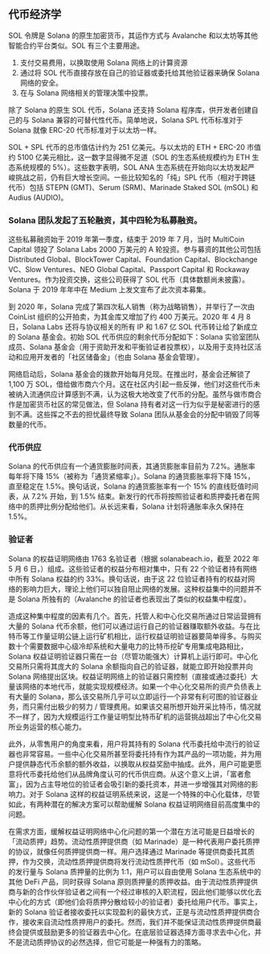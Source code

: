 ## 代币经济学
SOL 令牌是 Solana 的原生加密货币，其运作方式与 Avalanche 和以太坊等其他智能合约平台类似。SOL 有三个主要用途。
1. 支付交易费用，以换取使用 Solana 网络上的计算资源
2. 通过将 SOL 代币直接存放在自己的验证器或委托给其他验证器来确保 Solana 网络的安全。
3. 在与 Solana 网络相关的管理决策中投票。

除了 Solana 的原生 SOL 代币，Solana 还支持 Solana 程序库，供开发者创建自己的与 Solana 兼容的可替代性代币。简单地说，Solana SPL 代币标准对于 Solana 就像 ERC-20 代币标准对于以太坊一样。

SOL + SPL 代币的总市值估计约为 251 亿美元。与以太坊的 ETH + ERC-20 市值约 5100 亿美元相比，这一数字显得微不足道（SOL 的生态系统规模约为 ETH 生态系统规模的 5%）。这些数字表明，SOL ANA 生态系统在开始向以太坊发起严峻挑战之前，仍有巨大增长空间。一些比较知名的「纯」SPL 代币（相对于跨链代币）包括 STEPN (GMT)、Serum (SRM)、Marinade Staked SOL (mSOL) 和 Audius (AUDIO)。

### Solana 团队发起了五轮融资，其中四轮为私募融资。
这些私募融资始于 2019 年第一季度，结束于 2019 年 7 月，当时 MultiCoin Capital 领投了 Solana Labs 2000 万美元的 A 轮投资。参与募资的其他公司包括 Distributed Global、BlockTower Capital、Foundation Capital、Blockchange VC、Slow Ventures、NEO Global Capital、Passport Capital 和 Rockaway Ventures。作为投资交换，这些公司获得了 SOL 代币（具体数额尚未披露）。Solana 于 2019 年年中在 Medium 上发文宣布了此次资本募集。

到 2020 年，Solana 完成了第四次私人销售（称为战略销售），并举行了一次由 CoinList 组织的公开拍卖，为其金库又增加了约 400 万美元。2020 年 4 月 8 日，Solana Labs 还将与协议相关的所有 IP 和 1.67 亿 SOL 代币转让给了新成立的 Solana 基金会。初始 SOL 代币供应的剩余代币分配如下：Solana 实验室团队成员、Solana 基金会（用于资助开发和平衡验证者投票权），以及用于支持社区活动和应用开发者的「社区储备金」（也由 Solana 基金会管理）。

网络启动后，Solana 基金会的拨款开始每月兑现。在推出时，基金会还解锁了 1,100 万 SOL，借给做市商六个月。这在社区内引起一些反弹，他们对这些代币未被纳入流通供应计算感到不满，认为这极大地改变了代币的分配。虽然与做市商合作是加密货币社区的常见做法，但 Solana 持有者对这一行为似乎是秘密进行的感到不满。这些挥之不去的担忧最终导致 Solana 团队从基金会的分配中销毁了同等数量的代币。

### 代币供应
Solana 的代币供应有一个通货膨胀时间表，其通货膨胀率目前为 7.2%。通胀率每年将下降 15%（被称为「通货紧缩率」）。Solana 的通货膨胀率将下降 15%，直至稳定在 1.5%。换句话说，Solana 的通货膨胀率有一个 15% 的直线贬值时间表，从 7.2% 开始，到 1.5% 结束。新发行的代币将按照验证者和质押委托者在网络中的质押比例分配给他们。从长远来看，Solana 计划将通胀率永久保持在 1.5%。

### 验证者
Solana 的权益证明网络由 1763 名验证者（根据 solanabeach.io，截至 2022 年 5 月 6 日，）组成。这些验证者的权益分布相对集中，只有 22 个验证者持有网络中所有 Solana 权益的约 33%。换句话说，由于这 22 位验证者持有的权益对网络的影响力巨大，理论上他们可以独自阻止网络的发展。这种权益集中的问题并不是 Solana 所独有的（Avalanche 的验证者也表现出了类似的权益集中程度）。

造成这种集中程度的因素有几个。首先，托管人和中心化交易所通过日常运营拥有大量的 Solana 代币余额，他们可以通过运行自己的验证器赚取额外收益。与在比特币等工作量证明公链上运行矿机相比，运行权益证明验证器要简单得多。与购买数十个需要数据中心级冷却系统和大量电力的比特币挖矿专用集成电路相比，Solana 权益证明验证器只需在一台（尽管功能强大）计算机上运行即可。中心化交易所只需将其庞大的 Solana 余额指向自己的验证器，就能立即开始投票并向 Solana 网络提出区块。权益证明网络上的验证器只需控制（直接或通过委托）大量该网络的本地代币，就能实现规模经济。如果一个中心化交易所的资产负债表上有大量的 Solana，那么该交易所几乎可以立即运行一个非常有利可图的验证器业务，而只需付出极少的努力 / 管理费用。如果该交易所想开始开采比特币，情况就不一样了，因为大规模运行工作量证明型比特币矿机的运营挑战超出了中心化交易所业务运营的核心能力。

此外，从零售用户的角度来看，用户将其持有的 Solana 代币委托给中流行的验证器也非常容易。一些中心化交易所甚至将委托持有作为其产品的一项功能，并为用户提供静态代币余额的额外收益，以换取从权益奖励中抽成。此外，用户可能更愿意将代币委托给他们从品牌角度认可的代币供应商。从这个意义上讲，「富者愈富」，因为占主导地位的验证者会吸引新的委托资本，并进一步增强其对网络的影响力。对于 Solana 这样的权益证明系统来说，这是一个特殊的中心化载体，尽管如此，有两种潜在的解决方案可以帮助缓解 Solana 权益证明网络目前高度集中的问题。

在需求方面，缓解权益证明网络中心化问题的第一个潜在方法可能是日益增长的「流动质押」趋势。流动性质押提供商（如 Marinade）是一种代表用户委托质押的协议，就像任何质押提供商一样。用户选择通过 Marinade 等提供商委托其质押，作为交换，流动性质押提供商将发行流动性质押代币（如 mSol）。这些代币的发行量与 Solana 质押量的比例为 1:1，用户可以自由使用 Solana 生态系统中的其他 DeFi 产品，同时获得 Solana 原则质押量的质押收益。由于流动性质押提供商与新的合作伙伴验证者之间有一个经过审核的入职流程，因此他们能够以优化去中心化的方式（即他们会将质押分散给较小的验证者）委托给用户代币。事实上，新的 Solana 验证者接收委托以实现盈利的最快方式，正是与流动性质押提供商合作，接收来自流动性质押用户的委托。然而，我们并不能保证流动性质押提供商最终会提供或鼓励更多的验证器去中心化。在底层验证器选择方面寻求去中心化，并不是流动质押协议的必然选择，但它可能是一种强有力的策略。

